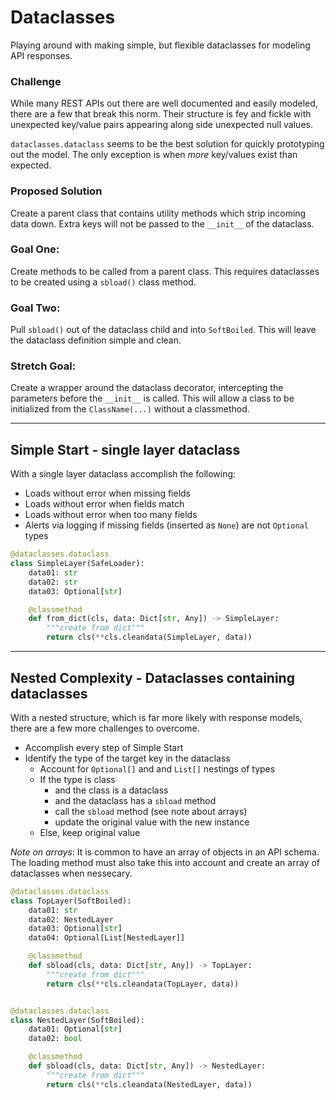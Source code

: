 # Dataclasses

Playing around with making simple, but flexible dataclasses for modeling API
responses.

### Challenge

While many REST APIs out there are well documented and easily modeled, there
are a few that break this norm. Their structure is fey and fickle with
unexpected key/value pairs appearing along side unexpected null values.

`dataclasses.dataclass` seems to be the best solution for quickly prototyping
out the model. The only exception is when *more* key/values exist than
expected.

### Proposed Solution

Create a parent class that contains utility methods which strip incoming data
down. Extra keys will not be passed to the `__init__` of the dataclass.

### Goal One:

Create methods to be called from a parent class. This requires dataclasses to
be created using a `sbload()` class method.

### Goal Two:

Pull `sbload()` out of the dataclass child and into `SoftBoiled`. This will leave the dataclass definition simple and clean.

### Stretch Goal:

Create a wrapper around the dataclass decorator, intercepting the parameters
before the `__init__` is called. This will allow a class to be initialized from
the `ClassName(...)` without a classmethod.

---

## Simple Start - single layer dataclass

With a single layer dataclass accomplish the following:
- Loads without error when missing fields
- Loads without error when fields match
- Loads without error when too many fields
- Alerts via logging if missing fields (inserted as `None`) are not `Optional` types

```py
@dataclasses.dataclass
class SimpleLayer(SafeLoader):
    data01: str
    data02: str
    data03: Optional[str]

    @classmethod
    def from_dict(cls, data: Dict[str, Any]) -> SimpleLayer:
        """create from dict"""
        return cls(**cls.cleandata(SimpleLayer, data))
```

---

## Nested Complexity - Dataclasses containing dataclasses

With a nested structure, which is far more likely with response models, there are a few more challenges to overcome.
- Accomplish every step of Simple Start
- Identify the type of the target key in the dataclass
  - Account for `Optional[]` and and `List[]` nestings of types
  - If the type is class
    - and the class is a dataclass
    - and the dataclass has a `sbload` method
    - call the `sbload` method (see note about arrays)
    - update the original value with the new instance
  - Else, keep original value

*Note on arrays*: It is common to have an array of objects in an API schema. The loading method must also take this into account and create an array of dataclasses when nessecary.

```py
@dataclasses.dataclass
class TopLayer(SoftBoiled):
    data01: str
    data02: NestedLayer
    data03: Optional[str]
    data04: Optional[List[NestedLayer]]

    @classmethod
    def sbload(cls, data: Dict[str, Any]) -> TopLayer:
        """create from dict"""
        return cls(**cls.cleandata(TopLayer, data))


@dataclasses.dataclass
class NestedLayer(SoftBoiled):
    data01: Optional[str]
    data02: bool

    @classmethod
    def sbload(cls, data: Dict[str, Any]) -> NestedLayer:
        """create from dict"""
        return cls(**cls.cleandata(NestedLayer, data))
```
